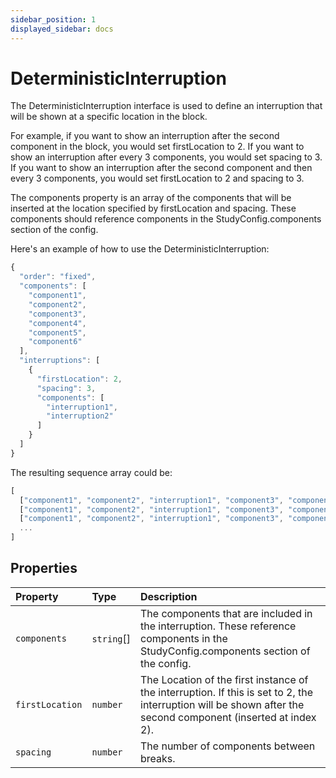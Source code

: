 ```yaml
---
sidebar_position: 1
displayed_sidebar: docs
---
```


# DeterministicInterruption

The DeterministicInterruption interface is used to define an interruption that will be shown at a specific location in the block.

For example, if you want to show an interruption after the second component in the block, you would set firstLocation to 2. If you want to show an interruption after every 3 components, you would set spacing to 3. If you want to show an interruption after the second component and then every 3 components, you would set firstLocation to 2 and spacing to 3.

The components property is an array of the components that will be inserted at the location specified by firstLocation and spacing. These components should reference components in the StudyConfig.components section of the config.

Here's an example of how to use the DeterministicInterruption:

```js
{
  "order": "fixed",
  "components": [
    "component1",
    "component2",
    "component3",
    "component4",
    "component5",
    "component6"
  ],
  "interruptions": [
    {
      "firstLocation": 2,
      "spacing": 3,
      "components": [
        "interruption1",
        "interruption2"
      ]
    }
  ]
}
```

The resulting sequence array could be:

```js
[
  ["component1", "component2", "interruption1", "component3", "component4", "component5", "interruption2", "component6"],
  ["component1", "component2", "interruption1", "component3", "component4", "component5", "interruption2", "component6"],
  ["component1", "component2", "interruption1", "component3", "component4", "component5", "interruption2", "component6"],
  ...
]
```

## Properties

| Property | Type | Description |
| :------ | :------ | :------ |
| `components` | `string`[] | The components that are included in the interruption. These reference components in the StudyConfig.components section of the config. |
| `firstLocation` | `number` | The Location of the first instance of the interruption. If this is set to 2, the interruption will be shown after the second component (inserted at index 2). |
| `spacing` | `number` | The number of components between breaks. |
